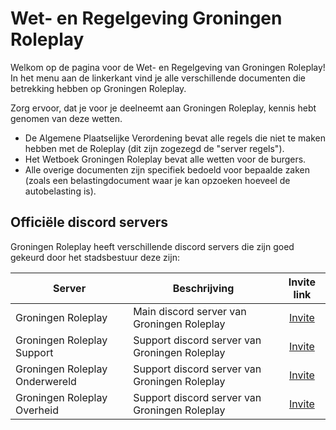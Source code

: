# Wet- en Regelgeving Groningen Roleplay

Welkom op de pagina voor de Wet- en Regelgeving van Groningen Roleplay!
In het menu aan de linkerkant vind je alle verschillende documenten die betrekking hebben op Groningen Roleplay.

Zorg ervoor, dat je voor je deelneemt aan Groningen Roleplay, kennis hebt genomen van deze wetten.

- De Algemene Plaatselijke Verordening bevat alle regels die niet te maken hebben met de Roleplay (dit zijn zogezegd de "server regels").
- Het Wetboek Groningen Roleplay bevat alle wetten voor de burgers.
- Alle overige documenten zijn specifiek bedoeld voor bepaalde zaken (zoals een belastingdocument waar je kan opzoeken hoeveel de autobelasting is).

## Officiële discord servers

Groningen Roleplay heeft verschillende discord servers die zijn goed gekeurd door het stadsbestuur deze zijn:

| Server | Beschrijving | Invite link |
|---|---|:---:|
|Groningen Roleplay| Main discord server van Groningen Roleplay | [Invite](https://discord.gg/groningen) |
|Groningen Roleplay Support| Support discord server van Groningen Roleplay | [Invite](https://discord.gg/gmD9JVgDzw) |
|Groningen Roleplay Onderwereld| Support discord server van Groningen Roleplay | [Invite](https://discord.gg/juHcDsr5bt) |
|Groningen Roleplay Overheid| Support discord server van Groningen Roleplay | [Invite](https://discord.gg/rQydMtwFcv) |

